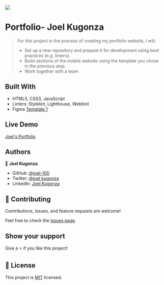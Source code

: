 ![](https://img.shields.io/badge/Microverse-blueviolet)

# Portfolio- Joel Kugonza

> For this project in the process of creating my portfolio website, I will:
>
> - Set up a new repository and prepare it for development using best practices (e.g. linters).
> - Build sections of the mobile website using the template you chose in the previous step.
> - Work together with a team

## Built With

- HTML5, CSS3, JavaScript
- Linters: Stylelint, Lighthouse, Webhint
- Figma [Template 1](https://www.figma.com/file/l7SqJ3ZfkAKih9sFxvWSR4/Microverse-Student-Project-1?node-id=1%3A468)

## Live Demo

[Joel's Portfolio](https://joel-kugonza-portfolio.netlify.app/)
## Authors

👤 **Joel Kugonza**

- GitHub: [@joel-100](https://github.com/Joel-100)
- Twitter: [@joel kugonza](https://twitter.com/JoelKugonza)
- LinkedIn: [Joel Kugonza](https://www.linkedin.com/in/joel-kugonza/)

## 🤝 Contributing

Contributions, issues, and feature requests are welcome!

Feel free to check the [issues page](../../issues/).

## Show your support

Give a ⭐️ if you like this project!

## 📝 License

This project is [MIT](./MIT.md) licensed.
